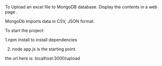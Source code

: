 To Upload an excel file to MongoDB database. Display the contents in a web page .

MongoDb imports data in CSV, JSON format. 


To start the project:

 1.npm install to install dependencies
 
 
 
2. node app.js is the starting point.


the url here is:
localhost:3000/upload
